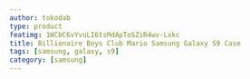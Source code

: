 ```yaml
---
author: tokodab
type: product
featimg: 1WCbC6vYvuLI6tsMdApToSZiR4wv-Lxkc
title: Billionaire Boys Club Mario Samsung Galaxy S9 Case
tags: [samsung, galaxy, s9]
category: [samsung]
---
```

